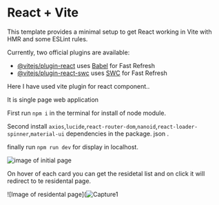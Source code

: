 # React + Vite

This template provides a minimal setup to get React working in Vite with HMR and some ESLint rules.

Currently, two official plugins are available:

- [@vitejs/plugin-react](https://github.com/vitejs/vite-plugin-react/blob/main/packages/plugin-react/README.md) uses [Babel](https://babeljs.io/) for Fast Refresh
- [@vitejs/plugin-react-swc](https://github.com/vitejs/vite-plugin-react-swc) uses [SWC](https://swc.rs/) for Fast Refresh

Here I have used vite plugin for react component..


It is single page web application

First run `npm i` in the terminal for install of node module.

Second install `axios`,`lucide`,`react-router-dom`,`nanoid`,`react-loader-spinner`,`material-ui` dependencies in the package. json .

finally run `npm run dev` for display in localhost.

 ![image of initial page](![Capture](https://github.com/Dibyas98/star-planet/assets/125633895/d2adb997-cdd8-4898-80f0-a7ef0fa61380)
)

On hover of each card you can get the residetal list and on click it will redirect to te residental page.

![Image of residental page](![Capture1](https://github.com/Dibyas98/star-planet/assets/125633895/50f28083-86ab-4c46-b0ef-dcba410dd2e3)
